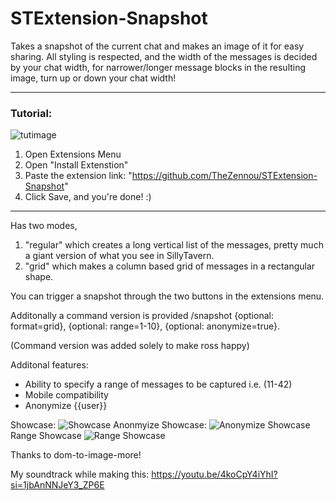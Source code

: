 # STExtension-Snapshot
Takes a snapshot of the current chat and makes an image of it for easy sharing.
All styling is respected, and the width of the messages is decided by your chat width, for narrower/longer message blocks in the resulting image, turn up or down your chat width! 
***
### Tutorial:
![tutimage](https://i.imgur.com/X8EWaP2.png)
1. Open Extensions Menu
2. Open "Install Extenstion"
3. Paste the extension link: "https://github.com/TheZennou/STExtension-Snapshot"
4. Click Save, and you're done! :)
***
Has two modes, 
1. "regular" which creates a long vertical list of the messages, pretty much a giant version of what you see in SillyTavern.
2. "grid" which makes a column based grid of messages in a rectangular shape.

You can trigger a snapshot through the two buttons in the extensions menu.

Additonally a command version is provided /snapshot {optional: format=grid}, {optional: range=1-10}, {optional: anonymize=true}.

(Command version was added solely to make ross happy)

Additonal features:
- Ability to specify a range of messages to be captured i.e. (11-42)
- Mobile compatibility
- Anonymize {{user}}

Showcase:
![Showcase](https://i.imgur.com/WjYW3kC.gif)
Anonmyize Showcase:
![Anonymize Showcase](https://i.imgur.com/cDLJSer.gif)
Range Showcase
![Range Showcase](https://i.imgur.com/5UMkYR9.gif)


Thanks to dom-to-image-more!

My soundtrack while making this: https://youtu.be/4koCpY4iYhI?si=1jbAnNNJeY3_ZP6E
